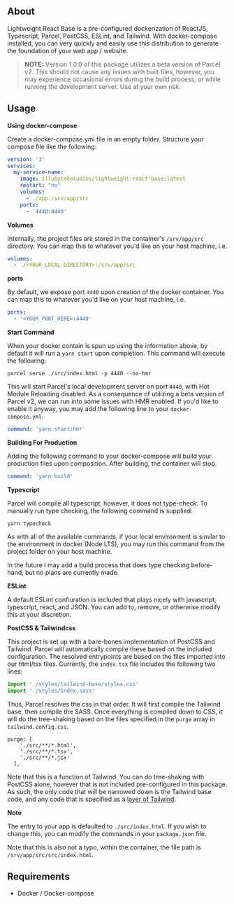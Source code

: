 About
------------

Lightweight React Base is a pre-configured dockerization of ReactJS, Typescript, Parcel, PostCSS, ESLint, and Tailwind. With docker-compose installed, you can very quickly and easily use this distribution to generate the foundation of your web app / website.

> **NOTE:** Version 1.0.0 of this package utilizes a beta version of Parcel v2. This should not cause any issues with built files, however, you may experience occasional errors during the build process, or while running the development server. Use at your own risk.


Usage
------------

**Using docker-compose**

Create a docker-compose.yml file in an empty folder. Structure your compose file like the following:

```yaml
version: '3'
services:
  my-service-name:
    image: illubyte8studios/lightweight-react-base:latest
    restart: "no"
    volumes:
      - ./app:/srv/app/src
    ports:
      - '4440:4440'
```

**Volumes**

Internally, the project files are stored in the container's `/srv/app/src` directory. You can map this to whatever you'd like on your host machine, i.e.

```yml
volumes:
  - ./<YOUR_LOCAL_DIRECTORY>:/srv/app/src
```

**ports**

By default, we expose port `4440` upon creation of the docker container. You can map this to whatever you'd like on your host machine, i.e.

```yml
ports:
  - '<YOUR_PORT_HERE>:4440'
```

**Start Command**

When your docker contain is spun up using the information above, by default it will run a `yarn start` upon completion. This command will execute the following:

```console
parcel serve ./src/index.html -p 4440 --no-hmr
```
This will start Parcel's local development server on port `4440`, with Hot Module Reloading disabled. As a consequence of utilizing a beta version of Parcel v2, we can run into some issues with HMR enabled. If you'd like to enable it anyway, you may add the following line to your `docker-compose.yml`.

```yml
command: 'yarn start:hmr'
```

**Building For Production**

Adding the following command to your docker-compose will build your production files upon composition. After building, the container will stop.

```yml
command: 'yarn build'
```

**Typescript**

Parcel will compile all typescript, however, it does not type-check. To manually run type checking, the following command is supplied:

```console
yarn typecheck
```

As with all of the available commands, if your local environment is similar to the environment in docker (Node LTS), you may run this command from the project folder on your host machine.

In the future I may add a build process that does type checking before-hand, but no plans are currently made.

**ESLint**

A default ESLint confiuration is included that plays nicely with javascript, typescript, react, and JSON. You can add to, remove, or otherwise modify this at your discretion.

**PostCSS & Tailwindcss**

This project is set up with a bare-bones implementation of PostCSS and Tailwind. Parcel will automatically compile these based on the included configuration. The resolved entrypoints are based on the files imported into our html/tsx files. Currently, the `index.tsx` file includes the following two lines:

```javascript
import './styles/tailwind-base/styles.css'
import './styles/index.sass'
```

Thus, Parcel resolves the css in that order. It will first compile the Tailwind base, then compile the SASS. Once everything is compiled down to CSS, it will do the tree-shaking based on the files specified in the `purge` array in `tailwind.config.css`.

```
purge: [
    './src/**/*.html',
    './src/**/*.tsx',
    './src/**/*.jsx'
  ],
```

Note that this is a function of Tailwind. You can do tree-shaking with PostCSS alone, however that is not included pre-configured in this package. As such, the only code that will be narrowed down is the Tailwind base code, and any code that is specified as a [layer of Tailwind](https://tailwindcss.com/docs/optimizing-for-production#removing-all-unused-styles).

**Note**

The entry to your app is defaulted to `./src/index.html`. If you wish to change this, you can modify the commands in your `package.json` file.

Note that this is also not a typo, within the container, the file path is `/srv/app/src/src/index.html`.

Requirements
------------

  - Docker / Docker-compose